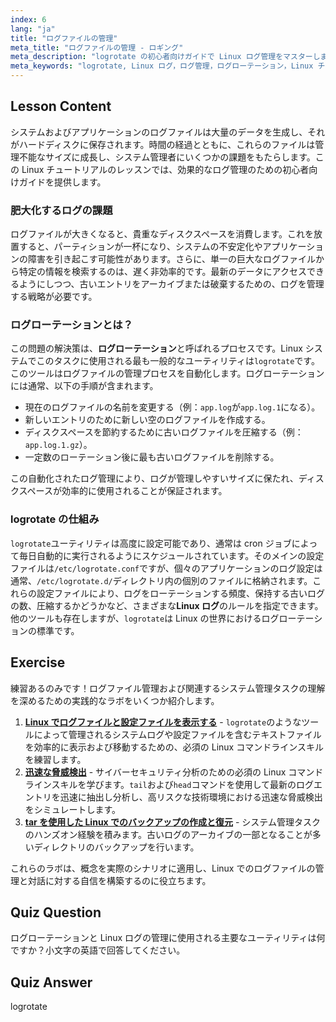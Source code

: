 ```yaml
---
index: 6
lang: "ja"
title: "ログファイルの管理"
meta_title: "ログファイルの管理 - ロギング"
meta_description: "logrotate の初心者向けガイドで Linux ログ管理をマスターしましょう。ログローテーションがディスク容量を節約する方法、設定方法、システムのログを整理する方法を学びます。"
meta_keywords: "logrotate, Linux ログ，ログ管理，ログローテーション，Linux チュートリアル，初心者，ガイド，ディスク容量"
---
```


## Lesson Content

システムおよびアプリケーションのログファイルは大量のデータを生成し、それがハードディスクに保存されます。時間の経過とともに、これらのファイルは管理不能なサイズに成長し、システム管理者にいくつかの課題をもたらします。この Linux チュートリアルのレッスンでは、効果的なログ管理のための初心者向けガイドを提供します。

### 肥大化するログの課題

ログファイルが大きくなると、貴重なディスクスペースを消費します。これを放置すると、パーティションが一杯になり、システムの不安定化やアプリケーションの障害を引き起こす可能性があります。さらに、単一の巨大なログファイルから特定の情報を検索するのは、遅く非効率的です。最新のデータにアクセスできるようにしつつ、古いエントリをアーカイブまたは破棄するための、ログを管理する戦略が必要です。

### ログローテーションとは？

この問題の解決策は、**ログローテーション**と呼ばれるプロセスです。Linux システムでこのタスクに使用される最も一般的なユーティリティは`logrotate`です。このツールはログファイルの管理プロセスを自動化します。ログローテーションには通常、以下の手順が含まれます。

- 現在のログファイルの名前を変更する（例：`app.log`が`app.log.1`になる）。
- 新しいエントリのために新しい空のログファイルを作成する。
- ディスクスペースを節約するために古いログファイルを圧縮する（例：`app.log.1.gz`）。
- 一定数のローテーション後に最も古いログファイルを削除する。

この自動化されたログ管理により、ログが管理しやすいサイズに保たれ、ディスクスペースが効率的に使用されることが保証されます。

### logrotate の仕組み

`logrotate`ユーティリティは高度に設定可能であり、通常は cron ジョブによって毎日自動的に実行されるようにスケジュールされています。そのメインの設定ファイルは`/etc/logrotate.conf`ですが、個々のアプリケーションのログ設定は通常、`/etc/logrotate.d/`ディレクトリ内の個別のファイルに格納されます。これらの設定ファイルにより、ログをローテーションする頻度、保持する古いログの数、圧縮するかどうかなど、さまざまな**Linux ログ**のルールを指定できます。他のツールも存在しますが、`logrotate`は Linux の世界におけるログローテーションの標準です。

## Exercise

練習あるのみです！ログファイル管理および関連するシステム管理タスクの理解を深めるための実践的なラボをいくつか紹介します。

1. **[Linux でログファイルと設定ファイルを表示する](https://labex.io/ja/labs/linux-viewing-log-and-configuration-files-in-linux-387914)** - `logrotate`のようなツールによって管理されるシステムログや設定ファイルを含むテキストファイルを効率的に表示および移動するための、必須の Linux コマンドラインスキルを練習します。
2. **[迅速な脅威検出](https://labex.io/ja/labs/linux-rapid-threat-detection-387930)** - サイバーセキュリティ分析のための必須の Linux コマンドラインスキルを学びます。`tail`および`head`コマンドを使用して最新のログエントリを迅速に抽出し分析し、高リスクな技術環境における迅速な脅威検出をシミュレートします。
3. **[tar を使用した Linux でのバックアップの作成と復元](https://labex.io/ja/labs/comptia-create-and-restore-a-backup-with-tar-in-linux-590843)** - システム管理タスクのハンズオン経験を積みます。古いログのアーカイブの一部となることが多いディレクトリのバックアップを行います。

これらのラボは、概念を実際のシナリオに適用し、Linux でのログファイルの管理と対話に対する自信を構築するのに役立ちます。

## Quiz Question

ログローテーションと Linux ログの管理に使用される主要なユーティリティは何ですか？小文字の英語で回答してください。

## Quiz Answer

logrotate
